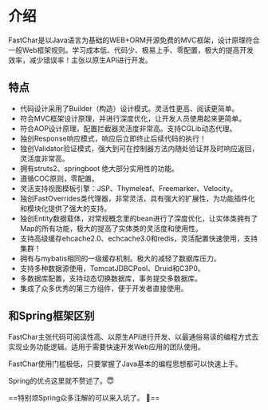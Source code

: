 # 介绍

FastChar是以Java语言为基础的WEB+ORM开源免费的MVC框架，设计原理符合一般Web框架规则。学习成本低、代码少、极易上手、零配置，极大的提高开发效率，减少错误率！主张以原生API进行开发。

## 特点
* 代码设计采用了Builder（构造）设计模式。灵活性更高、阅读更简单。
* 符合MVC框架设计原理，并进行深度优化，让开发人员使用起来更简单。
* 符合AOP设计原理，配置拦截器灵活度非常高。支持CGLib动态代理。
* 独创Response响应模式，响应后立即终止后续代码的执行！
* 独创Validator验证模式，强大到可在控制器方法内随处验证并及时响应返回，灵活度非常高。
* 拥有struts2、springboot 绝大部分实用性的功能。
* 遵循COC原则，零配置。
* 灵活支持视图模板引擎：JSP、Thymeleaf、Freemarker、Velocity。
* 独创FastOverrides类代理器，非常灵活，具有强大的扩展性，为功能插件化和模块化提供了强大的支持。
* 独创Entity数据载体，对常规概念里的bean进行了深度优化，让实体类拥有了Map的所有功能，极大的提高了实体类的灵活度和使用性。
* 支持高级缓存ehcache2.0、echcache3.0和redis，灵活配置快速使用，支持集群！
* 拥有与mybatis相同的一级缓存机制。极大的减轻了数据库压力。
* 支持多种数据源使用，TomcatJDBCPool、Druid和C3P0。
* 多数据库配置，支持动态切换数据库，事务提交多数据库。
* 集成了众多优秀的第三方组件，便于开发者直接使用。

## 和Spring框架区别

FastChar主张代码可阅读性高、以原生API进行开发、以最通俗易读的编程方式去实现业务功能逻辑。适用于需要快速开发Web应用的团队使用。

FastChar使用门槛极低，只要掌握了Java基本的编程思想都可以快速上手。

Spring的优点这里就不赘述了。:innocent:

==特别烦Spring众多注解的可以来入坑了。 :zany_face:==
